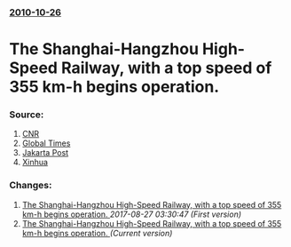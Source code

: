 ### [2010-10-26](/news/2010/10/26/index.md)

# The Shanghai-Hangzhou High-Speed Railway, with a top speed of 355 km-h begins operation. 




### Source:

1. [CNR](http://www.cnr.cn/newscenter/xwtz/201010/t20101026_507224157.html#javascript_intro)
2. [Global Times](http://china.globaltimes.cn/society/2010-10/585860.html)
3. [Jakarta Post](http://www.thejakartapost.com/news/2010/10/26/catch-me-if-you-can.html)
4. [Xinhua](http://news.xinhuanet.com/english2010/video/2010-10/26/c_13575927.htm)

### Changes:

1. [The Shanghai-Hangzhou High-Speed Railway, with a top speed of 355 km-h begins operation. ](/news/2010/10/26/the-shanghai-hangzhou-high-speed-railway-with-a-top-speed-of-355-km-h-begins-operation.md) _2017-08-27 03:30:47 (First version)_
1. [The Shanghai-Hangzhou High-Speed Railway, with a top speed of 355 km-h begins operation. ](/news/2010/10/26/the-shanghaiahangzhou-high-speed-railway-with-a-top-speed-of-355-km-h-begins-operation.md) _(Current version)_
